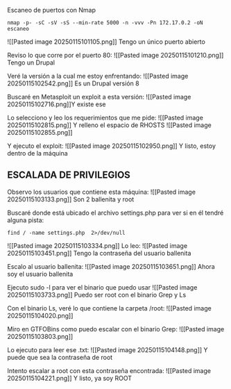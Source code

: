 Escaneo de puertos con Nmap
```
nmap -p- -sC -sV -sS --min-rate 5000 -n -vvv -Pn 172.17.0.2 -oN escaneo
```
![[Pasted image 20250115101105.png]]
Tengo un único puerto abierto

Reviso lo que corre por el puerto 80:
![[Pasted image 20250115101210.png]]
Tengo un Drupal

Veré la versión a la cual me estoy enfrentando:
![[Pasted image 20250115102542.png]]
Es un Drupal versión 8

Buscaré en Metasploit un exploit a esta versión:
![[Pasted image 20250115102716.png]]Y existe ese

Lo selecciono y leo los requerimientos que me pide:
![[Pasted image 20250115102815.png]]
Y relleno el espacio de RHOSTS
![[Pasted image 20250115102855.png]]

Y ejecuto el exploit:
![[Pasted image 20250115102950.png]]
 Y listo, estoy dentro de la máquina

## ESCALADA DE PRIVILEGIOS

Observo los usuarios que contiene esta máquina:
![[Pasted image 20250115103133.png]]
Son 2 ballenita y root

Buscaré donde está ubicado el archivo settings.php para ver si en él tendré alguna pista:
```
find / -name settings.php  2>/dev/null 
```
![[Pasted image 20250115103334.png]]
Lo leo:
![[Pasted image 20250115103451.png]]
Tengo la contraseña del usuario ballenita

Escalo al usuario ballenita:
![[Pasted image 20250115103651.png]]
Ahora soy el usuario ballenita

Ejecuto sudo -l para ver el binario que puedo usar 
![[Pasted image 20250115103733.png]]
Puedo ser root con el binario Grep y Ls

Con el binario Ls, veré lo que contiene la carpeta /root:
![[Pasted image 20250115104020.png]]

Miro en GTFOBins como puedo escalar con el binario Grep:
![[Pasted image 20250115103803.png]]

Lo ejecuto para leer ese .txt:
![[Pasted image 20250115104148.png]]
Y puede que sea la contraseña de root

Intento escalar a root con esta contraseña encontrada:
![[Pasted image 20250115104221.png]]
Y listo, ya soy ROOT

